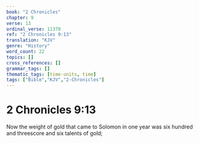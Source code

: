 ```yaml
---
book: "2 Chronicles"
chapter: 9
verse: 13
ordinal_verse: 11378
ref: "2 Chronicles 9:13"
translation: "KJV"
genre: "History"
word_count: 22
topics: []
cross_references: []
grammar_tags: []
thematic_tags: [time-units, time]
tags: ["Bible","KJV","2-Chronicles"]
---
```


# 2 Chronicles 9:13

Now the weight of gold that came to Solomon in one year was six hundred and threescore and six talents of gold;
